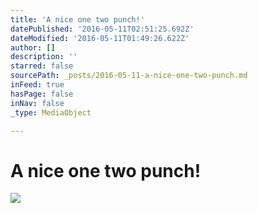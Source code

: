 ```yaml
---
title: 'A nice one two punch!'
datePublished: '2016-05-11T02:51:25.692Z'
dateModified: '2016-05-11T01:49:26.622Z'
author: []
description: ''
starred: false
sourcePath: _posts/2016-05-11-a-nice-one-two-punch.md
inFeed: true
hasPage: false
inNav: false
_type: MediaObject

---
```

# A nice one two punch!
![](https://the-grid-user-content.s3-us-west-2.amazonaws.com/91221d60-0bb6-4d33-a3f2-0bf11c132a57.jpg)